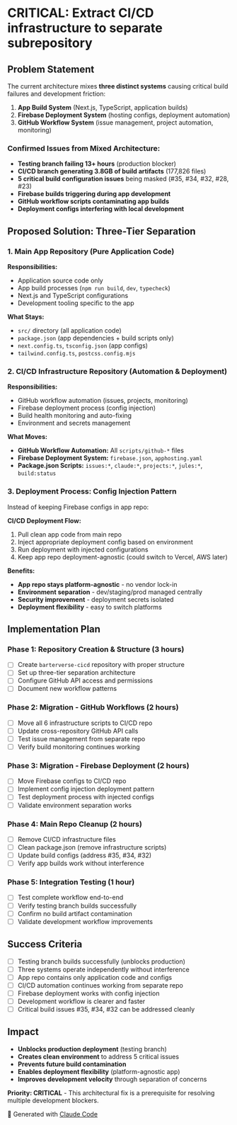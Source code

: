 # CRITICAL: Extract CI/CD infrastructure to separate subrepository

## Problem Statement

The current architecture mixes **three distinct systems** causing critical build failures and development friction:

1. **App Build System** (Next.js, TypeScript, application builds)
2. **Firebase Deployment System** (hosting configs, deployment automation)  
3. **GitHub Workflow System** (issue management, project automation, monitoring)

### Confirmed Issues from Mixed Architecture:
- **Testing branch failing 13+ hours** (production blocker)
- **CI/CD branch generating 3.8GB of build artifacts** (177,826 files)
- **5 critical build configuration issues** being masked (#35, #34, #32, #28, #23)
- **Firebase builds triggering during app development**
- **GitHub workflow scripts contaminating app builds**
- **Deployment configs interfering with local development**

## Proposed Solution: Three-Tier Separation

### 1. Main App Repository (Pure Application Code)
**Responsibilities:**
- Application source code only
- App build processes (`npm run build`, `dev`, `typecheck`)
- Next.js and TypeScript configurations
- Development tooling specific to the app

**What Stays:**
- `src/` directory (all application code)
- `package.json` (app dependencies + build scripts only)
- `next.config.ts`, `tsconfig.json` (app configs)
- `tailwind.config.ts`, `postcss.config.mjs`

### 2. CI/CD Infrastructure Repository (Automation & Deployment)
**Responsibilities:**
- GitHub workflow automation (issues, projects, monitoring)
- Firebase deployment process (config injection)
- Build health monitoring and auto-fixing
- Environment and secrets management

**What Moves:**
- **GitHub Workflow Automation:** All `scripts/github-*` files
- **Firebase Deployment System:** `firebase.json`, `apphosting.yaml`
- **Package.json Scripts:** `issues:*`, `claude:*`, `projects:*`, `jules:*`, `build:status`

### 3. Deployment Process: Config Injection Pattern
Instead of keeping Firebase configs in app repo:

**CI/CD Deployment Flow:**
1. Pull clean app code from main repo
2. Inject appropriate deployment config based on environment
3. Run deployment with injected configurations  
4. Keep app repo deployment-agnostic (could switch to Vercel, AWS later)

**Benefits:**
- **App repo stays platform-agnostic** - no vendor lock-in
- **Environment separation** - dev/staging/prod managed centrally
- **Security improvement** - deployment secrets isolated
- **Deployment flexibility** - easy to switch platforms

## Implementation Plan

### Phase 1: Repository Creation & Structure (3 hours)
- [ ] Create `barterverse-cicd` repository with proper structure
- [ ] Set up three-tier separation architecture
- [ ] Configure GitHub API access and permissions
- [ ] Document new workflow patterns

### Phase 2: Migration - GitHub Workflows (2 hours)  
- [ ] Move all 6 infrastructure scripts to CI/CD repo
- [ ] Update cross-repository GitHub API calls
- [ ] Test issue management from separate repo
- [ ] Verify build monitoring continues working

### Phase 3: Migration - Firebase Deployment (2 hours)
- [ ] Move Firebase configs to CI/CD repo
- [ ] Implement config injection deployment pattern
- [ ] Test deployment process with injected configs
- [ ] Validate environment separation works

### Phase 4: Main Repo Cleanup (2 hours)
- [ ] Remove CI/CD infrastructure files
- [ ] Clean package.json (remove infrastructure scripts)
- [ ] Update build configs (address #35, #34, #32)
- [ ] Verify app builds work without interference

### Phase 5: Integration Testing (1 hour)
- [ ] Test complete workflow end-to-end
- [ ] Verify testing branch builds successfully
- [ ] Confirm no build artifact contamination
- [ ] Validate development workflow improvements

## Success Criteria
- [ ] Testing branch builds successfully (unblocks production)
- [ ] Three systems operate independently without interference
- [ ] App repo contains only application code and configs
- [ ] CI/CD automation continues working from separate repo
- [ ] Firebase deployment works with config injection
- [ ] Development workflow is clearer and faster
- [ ] Critical build issues #35, #34, #32 can be addressed cleanly

## Impact
- **Unblocks production deployment** (testing branch)
- **Creates clean environment** to address 5 critical issues  
- **Prevents future build contamination**
- **Enables deployment flexibility** (platform-agnostic app)
- **Improves development velocity** through separation of concerns

**Priority: CRITICAL** - This architectural fix is a prerequisite for resolving multiple development blockers.

🤖 Generated with [Claude Code](https://claude.ai/code)
